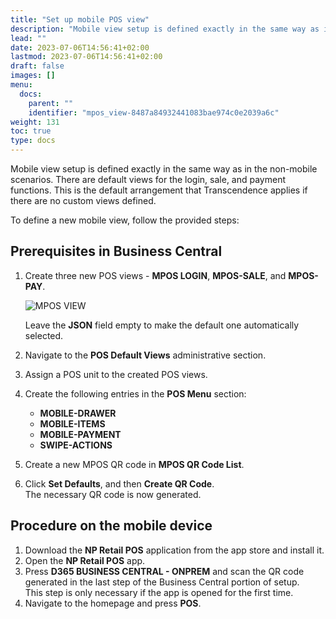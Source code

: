 ```yaml
---
title: "Set up mobile POS view"
description: "Mobile view setup is defined exactly in the same way as in the non-mobile scenarios. There are default views for the login, sale, and payment functions."
lead: ""
date: 2023-07-06T14:56:41+02:00
lastmod: 2023-07-06T14:56:41+02:00
draft: false
images: []
menu:
  docs:
    parent: ""
    identifier: "mpos_view-8487a84932441083bae974c0e2039a6c"
weight: 131
toc: true
type: docs
---
```


Mobile view setup is defined exactly in the same way as in the non-mobile scenarios. There are default views for the login, sale, and payment functions. This is the default arrangement that Transcendence applies if there are no custom views defined.

To define a new mobile view, follow the provided steps:

## Prerequisites in Business Central

1. Create three new POS views - **MPOS LOGIN**, **MPOS-SALE**, and **MPOS-PAY**.     
   
    ![MPOS VIEW](mpos_view1.png) 

   Leave the **JSON** field empty to make the default one automatically selected.
2. Navigate to the **POS Default Views** administrative section.
3. Assign a POS unit to the created POS views.      
4. Create the following entries in the **POS Menu** section:
   - **MOBILE-DRAWER**
   - **MOBILE-ITEMS**
   - **MOBILE-PAYMENT**
   - **SWIPE-ACTIONS**
5. Create a new MPOS QR code in **MPOS QR Code List**.
6. Click **Set Defaults**, and then **Create QR Code**.    
   The necessary QR code is now generated.

## Procedure on the mobile device

1. Download the **NP Retail POS** application from the app store and install it.
2. Open the **NP Retail POS** app.
3. Press **D365 BUSINESS CENTRAL - ONPREM** and scan the QR code generated in the last step of the Business Central portion of setup.     
   This step is only necessary if the app is opened for the first time. 
4. Navigate to the homepage and press **POS**.

